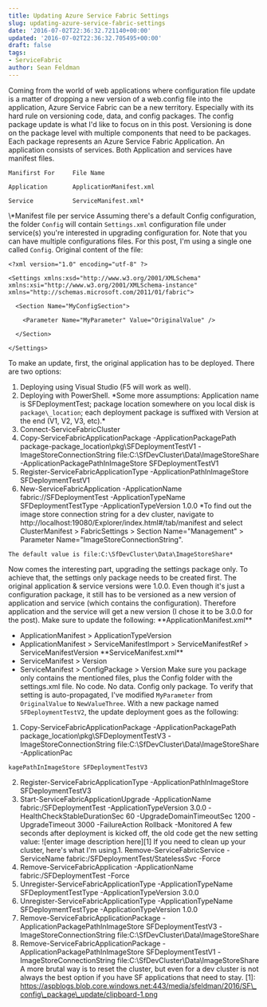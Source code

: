 ```yaml
---
title: Updating Azure Service Fabric Settings
slug: updating-azure-service-fabric-settings
date: '2016-07-02T22:36:32.721140+00:00'
updated: '2016-07-02T22:36:32.705495+00:00'
draft: false
tags:
- ServiceFabric
author: Sean Feldman
---
```

Coming from the world of web applications where configuration file update is a matter of dropping a new version of a web.config file into the application, Azure Service Fabric can be a new territory. Especially with its hard rule on versioning code, data, and config packages. The config package update is what I'd like to focus on in this post.
Versioning is done on the package level with multiple components that need to be packages. Each package represents an Azure Service Fabric Application. An application consists of services. Both Application and services have manifest files.
```
Manifirst For     File Name                           
Application       ApplicationManifest.xml 
Service           ServiceManifest.xml*
```
\\*Manifest file per service
Assuming there's a default Config configuration, the folder `Config` will contain `Settings.xml` configuration file under service(s) you're interested in upgrading configuration for. Note that you can have multiple configurations files. For this post, I'm using a single one called `Config`. Original content of the file:
```
<?xml version="1.0" encoding="utf-8" ?>
<Settings xmlns:xsd="http://www.w3.org/2001/XMLSchema" xmlns:xsi="http://www.w3.org/2001/XMLSchema-instance" xmlns="http://schemas.microsoft.com/2011/01/fabric">
  <Section Name="MyConfigSection">
    <Parameter Name="MyParameter" Value="OriginalValue" />
  </Section>
</Settings>
```
To make an update, first, the original application has to be deployed. There are two options:
1. Deploying using Visual Studio (F5 will work as well).
2. Deploying with PowerShell.
\*Some more assumptions: Application name is SFDeploymentTest; package location somewhere on you local disk is `package\_location`; each deployment package is suffixed with Version at the end (V1, V2, V3, etc).\*
1. Connect-ServiceFabricCluster
2. Copy-ServiceFabricApplicationPackage -ApplicationPackagePath package-package\_location\pkg\SFDeploymentTestV1 -ImageStoreConnectionString file:C:\SfDevCluster\Data\ImageStoreShare -ApplicationPackagePathInImageStore SFDeploymentTestV1
3. Register-ServiceFabricApplicationType -ApplicationPathInImageStore SFDeploymentTestV1
4. New-ServiceFabricApplication -ApplicationName fabric://SFDeploymentTest -ApplicationTypeName SFDeploymentTestType -ApplicationTypeVersion 1.0.0
\*To find out the image store connection string for a dev cluster, navigate to http://localhost:19080/Explorer/index.html#/tab/manifest and select ClusterManifest > FabricSettings > Section Name="Management" > Parameter Name="ImageStoreConnectionString".
```
The default value is file:C:\SfDevCluster\Data\ImageStoreShare*
```
Now comes the interesting part, upgrading the settings package only. To achieve that, the settings only package needs to be created first. The original application & service versions were 1.0.0. Even though it's just a configuration package, it still has to be versioned as a new version of application and service (which contains the configuration). Therefore application and the service will get a new version (I chose it to be 3.0.0 for the post). Make sure to update the following:
\*\*ApplicationManifest.xml\*\*
- ApplicationManifest > ApplicationTypeVersion
- ApplicationManifest >
ServiceManifestImport > ServiceManifestRef > ServiceManifestVersion
\*\*ServiceManifest.xml\*\*
- ServiceManifest > Version
- ServiceManifest > ConfigPackage > Version
Make sure you package only contains the mentioned files, plus the Config folder with the settings.xml file. No code. No data. Config only package. To verify that setting is auto-propagated, I've modified `MyParameter` from `OriginalValue` to `NewValueThree`.
With a new package named `SFDeploymentTestV2`, the update deployment goes as the following:
1. Copy-ServiceFabricApplicationPackage -ApplicationPackagePath package\_location\pkg\SFDeploymentTestV3 -ImageStoreConnectionString file:C:\SfDevCluster\Data\ImageStoreShare -ApplicationPac
```
kagePathInImageStore SFDeploymentTestV3
```
2. Register-ServiceFabricApplicationType -ApplicationPathInImageStore SFDeploymentTestV3
3. Start-ServiceFabricApplicationUpgrade -ApplicationName fabric:/SFDeploymentTest -ApplicationTypeVersion 3.0.0 -HealthCheckStableDurationSec 60 -UpgradeDomainTimeoutSec 1200 -UpgradeTimeout 3000 -FailureAction Rollback -Monitored
A few seconds after deployment is kicked off, the old code get the new setting value:
![enter image description here][1]
If you need to clean up your cluster, here's what I'm using.1. Remove-ServiceFabricService -ServiceName fabric:/SFDeploymentTest/StatelessSvc -Force
2. Remove-ServiceFabricApplication -ApplicationName fabric:/SFDeploymentTest -Force
3. Unregister-ServiceFabricApplicationType -ApplicationTypeName SFDeploymentTestType -ApplicationTypeVersion 3.0.0
4. Unregister-ServiceFabricApplicationType -ApplicationTypeName SFDeploymentTestType -ApplicationTypeVersion 1.0.0
5. Remove-ServiceFabricApplicationPackage -ApplicationPackagePathInImageStore SFDeploymentTestV3 -ImageStoreConnectionString file:C:\SfDevCluster\Data\ImageStoreShare
6. Remove-ServiceFabricApplicationPackage -ApplicationPackagePathInImageStore SFDeploymentTestV1 -ImageStoreConnectionString file:C:\SfDevCluster\Data\ImageStoreShare
A more brutal way is to reset the cluster, but even for a dev cluster is not always the best option if you have SF applications that need to stay.
[1]: https://aspblogs.blob.core.windows.net:443/media/sfeldman/2016/SF\_config\_package\_update/clipboard-1.png

